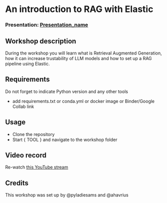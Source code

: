 
# An introduction to RAG with Elastic
### Presentation: [Presentation_name](workshop/Presentation_template.pptx)

## Workshop description
During the workshop you will learn what is Retrieval Augmented Generation, how it can increase trustability of LLM models and how to set up a RAG pipeline using Elastic.

## Requirements
Do not forget to indicate Python version and any other tools
+ add requirements.txt or conda.yml or docker image or Binder/Google Collab link

## Usage
* Clone the repository
* Start { TOOL } and navigate to the workshop folder

## Video record
Re-watch [this YouTube stream](https://www.youtube.com/live/TQdK9OsfHQk)

## Credits
This workshop was set up by @pyladiesams and @ahavrius
